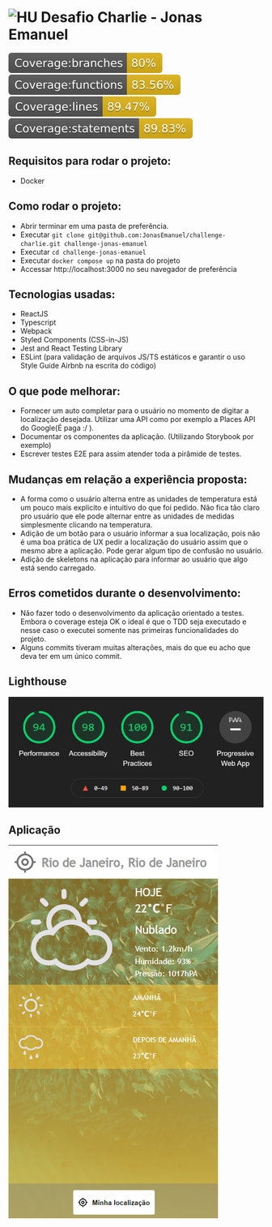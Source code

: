 # <img src="https://avatars1.githubusercontent.com/u/7063040?v=4&s=200.jpg" alt="HU" width="24" /> Desafio Charlie - Jonas Emanuel

<img src="./src/assets/images/coverage-badge/badge-branches.svg" /> <img src="./src/assets/images/coverage-badge/badge-functions.svg" /> <img src="./src/assets/images/coverage-badge/badge-lines.svg" /> <img src="./src/assets/images/coverage-badge/badge-statements.svg" />
## Requisitos para rodar o projeto:

- Docker

## Como rodar o projeto:

- Abrir terminar em uma pasta de preferência.
- Executar `git clone git@github.com:JonasEmanuel/challenge-charlie.git challenge-jonas-emanuel`
- Executar `cd challenge-jonas-emanuel`
- Executar `docker compose up` na pasta do projeto
- Accessar http://localhost:3000 no seu navegador de preferência

## Tecnologias usadas:

- ReactJS
- Typescript
- Webpack
- Styled Components (CSS-in-JS)
- Jest and React Testing Library
- ESLint (para validação de arquivos JS/TS estáticos e garantir o uso Style Guide Airbnb na escrita do código)

## O que pode melhorar:
- Fornecer um auto completar para o usuário no momento de digitar a localização desejada. Utilizar uma API como por exemplo a Places API do Google(É paga :/ ).
- Documentar os componentes da aplicação. (Utilizando Storybook por exemplo)
- Escrever testes E2E para assim atender toda a pirâmide de testes.

## Mudanças em relação a experiência proposta:
- A forma como o usuário alterna entre as unidades de temperatura está um pouco mais explicito e intuitivo do que foi pedido. Não fica tão claro pro usuário que ele pode alternar entre as unidades de medidas simplesmente clicando na temperatura. 
- Adição de um botão para o usuário informar a sua localização, pois não é uma boa prática de UX pedir a localização do usuário assim que o mesmo abre a aplicação. Pode gerar algum tipo de confusão no usuário.
- Adição de skeletons na aplicação para informar ao usuário que algo está sendo carregado.

## Erros cometidos durante o desenvolvimento:
- Não fazer todo o desenvolvimento da aplicação orientado a testes. Embora o coverage esteja OK o ideal é que o TDD seja executado e nesse caso o executei somente nas primeiras funcionalidades do projeto.
- Alguns commits tiveram muitas alterações, mais do que eu acho que deva ter em um único commit.

## Lighthouse
<img src="./src/assets/images/lighthouse.png">

## Aplicação
<img src="./src/assets/images/home-application.png">
